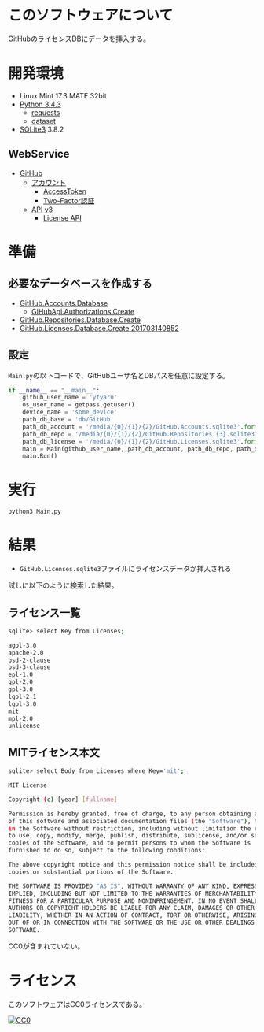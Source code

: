 ﻿# このソフトウェアについて

GitHubのライセンスDBにデータを挿入する。

# 開発環境

* Linux Mint 17.3 MATE 32bit
* [Python 3.4.3](https://www.python.org/downloads/release/python-343/)
    * [requests](http://requests-docs-ja.readthedocs.io/en/latest/)
    * [dataset](https://github.com/pudo/dataset)
* [SQLite3](https://www.sqlite.org/index.html) 3.8.2

## WebService

* [GitHub](https://github.com/)
    * [アカウント](https://github.com/join?source=header-home)
        * [AccessToken](https://github.com/settings/tokens)
        * [Two-Factor認証](https://github.com/settings/two_factor_authentication/intro)
    * [API v3](https://developer.github.com/v3/)
        * [License API](https://developer.github.com/v3/licenses/)

# 準備

## 必要なデータベースを作成する

* [GitHub.Accounts.Database](https://github.com/ytyaru/GitHub.Accounts.Database.20170107081237765)
    * [GiHubApi.Authorizations.Create](https://github.com/ytyaru/GiHubApi.Authorizations.Create.20170113141429500)
* [GitHub.Repositories.Database.Create](https://github.com/ytyaru/GitHub.Repositories.Database.Create.20170114123411296)
* [GitHub.Licenses.Database.Create.201703140852](https://github.com/ytyaru/GitHub.Licenses.Database.Create.201703140852)

## 設定

`Main.py`の以下コードで、GitHubユーザ名とDBパスを任意に設定する。

```python
if __name__ == "__main__":
	github_user_name = 'ytyaru'
	os_user_name = getpass.getuser()
	device_name = 'some_device'
	path_db_base = 'db/GitHub'
	path_db_account = '/media/{0}/{1}/{2}/GitHub.Accounts.sqlite3'.format(os_user_name, device_name, path_db_base)
	path_db_repo = '/media/{0}/{1}/{2}/GitHub.Repositories.{3}.sqlite3'.format(os_user_name, device_name, path_db_base, github_user_name)
	path_db_license = '/media/{0}/{1}/{2}/GitHub.Licenses.sqlite3'.format(os_user_name, device_name, path_db_base)
	main = Main(github_user_name, path_db_account, path_db_repo, path_db_license)
	main.Run()
```

# 実行

```dosbatch
python3 Main.py
```

# 結果

* `GitHub.Licenses.sqlite3`ファイルにライセンスデータが挿入される

試しに以下のように検索した結果。

## ライセンス一覧

```sh
sqlite> select Key from Licenses;
```
```sh
agpl-3.0
apache-2.0
bsd-2-clause
bsd-3-clause
epl-1.0
gpl-2.0
gpl-3.0
lgpl-2.1
lgpl-3.0
mit
mpl-2.0
unlicense
```

## MITライセンス本文

```sh
sqlite> select Body from Licenses where Key='mit';
```
```sh
MIT License

Copyright (c) [year] [fullname]

Permission is hereby granted, free of charge, to any person obtaining a copy
of this software and associated documentation files (the "Software"), to deal
in the Software without restriction, including without limitation the rights
to use, copy, modify, merge, publish, distribute, sublicense, and/or sell
copies of the Software, and to permit persons to whom the Software is
furnished to do so, subject to the following conditions:

The above copyright notice and this permission notice shall be included in all
copies or substantial portions of the Software.

THE SOFTWARE IS PROVIDED "AS IS", WITHOUT WARRANTY OF ANY KIND, EXPRESS OR
IMPLIED, INCLUDING BUT NOT LIMITED TO THE WARRANTIES OF MERCHANTABILITY,
FITNESS FOR A PARTICULAR PURPOSE AND NONINFRINGEMENT. IN NO EVENT SHALL THE
AUTHORS OR COPYRIGHT HOLDERS BE LIABLE FOR ANY CLAIM, DAMAGES OR OTHER
LIABILITY, WHETHER IN AN ACTION OF CONTRACT, TORT OR OTHERWISE, ARISING FROM,
OUT OF OR IN CONNECTION WITH THE SOFTWARE OR THE USE OR OTHER DEALINGS IN THE
SOFTWARE.

```

CC0が含まれていない。

# ライセンス #

このソフトウェアはCC0ライセンスである。

[![CC0](http://i.creativecommons.org/p/zero/1.0/88x31.png "CC0")](http://creativecommons.org/publicdomain/zero/1.0/deed.ja)
